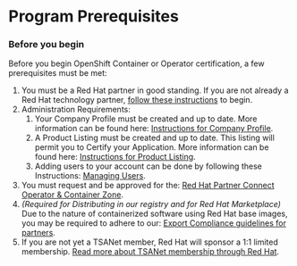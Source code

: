 # Program Prerequisites

### Before you begin

Before you begin OpenShift Container or Operator certification, a few prerequisites must be met:

1. You must be a Red Hat partner in good standing. If you are not already a Red Hat technology partner, [follow these instructions](https://redhat-connect.gitbook.io/red-hat-partner-connect-general-guide/initial-onboarding/register) to begin.
2. Administration Requirements: 
   1. Your Company Profile must be created and up to date. More information can be found here: [Instructions for Company Profile](https://redhat-connect.gitbook.io/red-hat-partner-connect-general-guide/managing-your-account/company-profile). 
   2. A Product Listing must be created and up to date. This listing will permit you to Certify your Application. More information can be found here: [Instructions for Product Listing](https://redhat-connect.gitbook.io/red-hat-partner-connect-general-guide/managing-your-account/product-listing).  
   3. Adding users to your account can be done by following these Instructions: [Managing Users](https://redhat-connect.gitbook.io/red-hat-partner-connect-general-guide/managing-your-account/managing-users).
3. You must request and be approved for the: [Red Hat Partner Connect Operator & Container Zone](https://redhat-connect.gitbook.io/partner-guide-for-red-hat-openshift-and-container/program-on-boarding/request-container-zone-access).
4. _\(Required for Distributing in our registry and for Red Hat Marketplace\)_ Due to the nature of containerized software using Red Hat base images, you may be required to adhere to our: [Export Compliance guidelines for partners](https://redhat-connect.gitbook.io/red-hat-partner-connect-general-guide/general/export-compliance).
5. If you are not yet a TSANet member, Red Hat will sponsor a 1:1 limited membership. [Read more about TSANet membership through Red Hat](https://redhat-connect.gitbook.io/red-hat-partner-connect-general-guide/general/tsanet).










